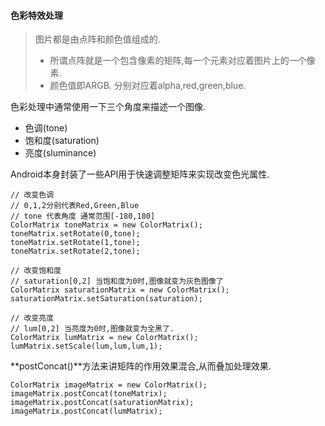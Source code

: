 #### 色彩特效处理

> 图片都是由点阵和颜色值组成的.
> - 所谓点阵就是一个包含像素的矩阵,每一个元素对应着图片上的一个像素.
> - 颜色值即ARGB. 分别对应着alpha,red,green,blue.

色彩处理中通常使用一下三个角度来描述一个图像.

- 色调(tone)
- 饱和度(saturation)
- 亮度(sluminance)

Android本身封装了一些API用于快速调整矩阵来实现改变色光属性.

```
// 改变色调
// 0,1,2分别代表Red,Green,Blue
// tone 代表角度 通常范围[-180,180]
ColorMatrix toneMatrix = new ColorMatrix();
toneMatrix.setRotate(0,tone);
toneMatrix.setRotate(1,tone);
toneMatrix.setRotate(2,tone);
```

```
// 改变饱和度
// saturation[0,2] 当饱和度为0时,图像就变为灰色图像了
ColorMatrix saturationMatrix = new ColorMatrix();
saturationMatrix.setSaturation(saturation);
```

```
// 改变亮度
// lum[0,2] 当亮度为0时,图像就变为全黑了.
ColorMatrix lumMatrix = new ColorMatrix();
lumMatrix.setScale(lum,lum,lum,1);
```

**postConcat()**方法来讲矩阵的作用效果混合,从而叠加处理效果.

```
ColorMatrix imageMatrix = new ColorMatrix();
imageMatrix.postConcat(toneMatrix);
imageMatrix.postConcat(saturationMatrix);
imageMatrix.postConcat(lumMatrix);
```
